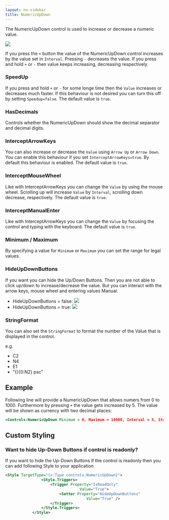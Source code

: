 ```yaml
---
layout: no-sidebar
title: NumericUpDown
---
```


The NumericUpDown control is used to increase or decrease a numeric value.

![]({{site.baseurl}}/images/numeric_up_down.png)

If you press the  `+` button the value of the NumericUpDown control increases by the value set in `Interval`. Pressing `-` decreases the value.
If you press and hold `+` or `-` then value keeps increasing, decreasing respectively.

### SpeedUp

If you press and hold `+` or `-` for some longe time then the `Value` increases or decreases much faster. If this behaviour is not desired you can turn this off by setting `Speedup=false`. The default value is `true`.

### HasDecimals

Controls whether the NumericUpDown should show the decimal separator and decimal digits.

### InterceptArrowKeys

You can also increase or decrease the `Value` using `Arrow Up` or `Arrow Down`. You can enable this behaviour if you set `InterceptArrowKeys=true`. By default this behaviour is enabled. The default value is `true`.

### InterceptMouseWheel

Like with InterceptArrowKeys you can change the `Value` by using the mouse wheel. Scrolling up will increase `Value` by `Interval`, scrolling down decrease, respectively. The default value is `true`.

### InterceptManualEnter

Like with InterceptArrowKeys you can change the `Value` by focusing the control and typing with the keyboard. The default value is `true`.

### Minimum / Maximum

By specifying a value for `Minimum` or `Maximum` you can set the range for legal values.

### HideUpDownButtons

If you want you can hide the Up/Down Buttons. Then you are not able to click up/down to increase/decrease the value. But you can interact with the arrow keys, mouse wheel and entering values Manual.

* HideUpDownButtons = false: ![]({{site.baseurl}}/images/numeric_up_down.png)
* HideUpDownButtons = true: ![]({{site.baseurl}}/images/numeric_up_down_hiddenUpDown.png)

### StringFormat

You can also set the `StringFormat` to format the number of the Value that is displayed in the control.

e.g.

* C2
* N4
* E1
* "{}{0:N2} psc"

## Example

Following line will provide a NumericUpDown that allows numers from 0 to 1000. Furthermore by pressing `+` the value gets increased by 5. The value will be shown as currency with two decimal places:

```xml
<Controls:NumericUpDown Minimum = 0, Maximum = 10000, Interval = 5, StringFormat="C2"/>
```

## Custom Styling
### Want to hide Up-Down Buttons if control is readonly?

If you want to hide the Up-Down Buttons if the control is readonly then you can add following Style to your application

```xml
<Style TargetType="{x:Type controls:NumericUpDown}">
                <Style.Triggers>
                    <Trigger Property="IsReadOnly"
                                 Value="True">
                        <Setter Property="HideUpDownButtons"
                                    Value="True" />
                    </Trigger>
                </Style.Triggers>
            </Style>
```






